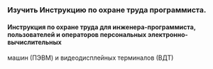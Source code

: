 ### Изучить Инструкцию по охране труда программиста.

#### Инструкция по охране труда для инженера-программиста, пользователей и операторов персональных электронно-вычислительных
машин (ПЭВМ) и видеодисплейных терминалов (ВДТ)
